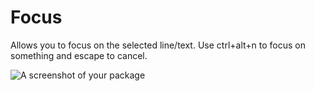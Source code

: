# Focus

Allows you to focus on the selected line/text.
Use ctrl+alt+n to focus on something and escape to cancel.

![A screenshot of your package](focus/images/focus.png)
